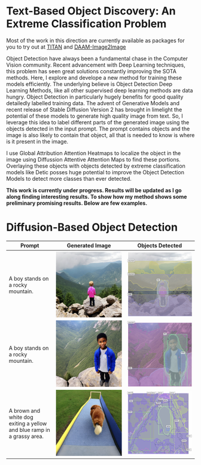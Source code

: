 # Text-Based Object Discovery: An Extreme Classification Problem

Most of the work in this direction are currently available as packages for you to try out at [TITAN](https://github.com/RishiDarkDevil/TITAN) and [DAAM-Image2Image](https://github.com/RishiDarkDevil/daam-i2i)

Object Detection have always been a fundamental chase in the Computer Vision community. Recent advancement with Deep Learning techniques, this problem has seen great solutions constantly improving the SOTA methods. Here, I explore and develope a new method for training these models efficiently. The underlying believe is Object Detection Deep Learning Methods, like all other supervised deep learning methods are data hungry. Object Detection in particularly hugely benefits for good quality detailedly labelled training data. The advent of Generative Models and recent release of Stable Diffusion Version 2 has brought in limelight the potential of these models to generate high quality image from text. So, I leverage this idea to label different parts of the generated image using the objects detected in the input prompt. The prompt contains objects and the image is also likely to contain that object, all that is needed to know is where is it present in the image. 

I use Global Attribution Attention Heatmaps to localize the object in the image using Diffussion Attentive Attention Maps to find these portions. Overlaying these objects with objects detected by extreme classification models like Detic posses huge potential to improve the Object Detection Models to detect more classes than ever detected.

**This work is currently under progress. Results will be updated as I go along finding interesting results. To show how my method shows some preliminary promising results. Below are few examples.**

# Diffusion-Based Object Detection

Prompt|Generated Image|Objects Detected
-|-|-
A boy stands on a rocky mountain.|![generated image](Results/1.png)|![detected image](Results/1-1.png)
A boy stands on a rocky mountain.|![generated image](Results/2.png)|![detected image](Results/2-1.png)
A brown and white dog exiting a yellow and blue ramp in a grassy area.|![generated image](Results/3.png)|![detected image](Results/3-1.png)
